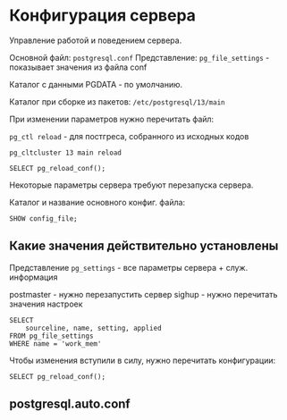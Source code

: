 # Конфигурация сервера

Управление работой и поведением сервера.

Основной файл: `postgresql.conf`
Представление: `pg_file_settings` - показывает значения из файла conf

Каталог с данными PGDATA - по умолчанию.

Каталог при сборке из пакетов: `/etc/postgresql/13/main`

При изменении параметров нужно перечитать файл:

`pg_ctl reload` - для постгреса, собранного из исходных кодов

`pg_cltcluster 13 main reload`

`SELECT pg_reload_conf();`

Некоторые параметры сервера требуют перезапуска сервера.

Каталог и название основного конфиг. файла:

`SHOW config_file;`

## Какие значения действительно установлены

Представление `pg_settings` - все параметры сервера + служ. информация

postmaster - нужно перезапустить сервер
sighup - нужно перечитать значения настроек

```
SELECT
    sourceline, name, setting, applied
FROM pg_file_settings
WHERE name = 'work_mem'
```

Чтобы изменения вступили в силу, нужно перечитать конфигурации:

```
SELECT pg_reload_conf();
```

## postgresql.auto.conf


